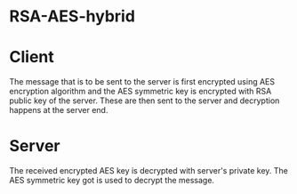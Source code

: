 # RSA-AES-hybrid

# Client 
The message that is to be sent to the server is first encrypted using AES encryption algorithm and the AES symmetric key is encrypted with RSA public key of the server. These are then sent to the server and decryption happens at the server end.
# Server
The received encrypted AES key is decrypted with server's private key. The AES symmetric key got is used to decrypt the message.


